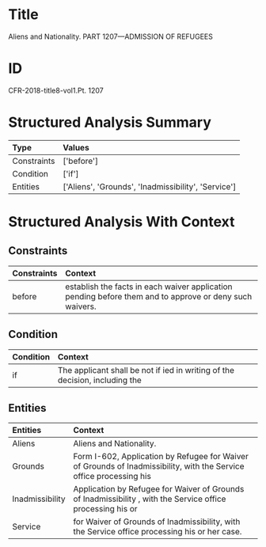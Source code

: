 # Title

 Aliens and Nationality. PART 1207—ADMISSION OF REFUGEES


# ID

 CFR-2018-title8-vol1.Pt. 1207


# Structured Analysis Summary

| Type        | Values                                              |
|:------------|:----------------------------------------------------|
| Constraints | ['before']                                          |
| Condition   | ['if']                                              |
| Entities    | ['Aliens', 'Grounds', 'Inadmissibility', 'Service'] |


# Structured Analysis With Context

 


## Constraints

| Constraints   | Context                                                                                                  |
|:--------------|:---------------------------------------------------------------------------------------------------------|
| before        | establish the facts in each waiver application pending before  them and to approve or deny such waivers. |


## Condition

| Condition   | Context                                                                     |
|:------------|:----------------------------------------------------------------------------|
| if          | The applicant shall be not if ied in writing of the decision, including the |


## Entities

| Entities        | Context                                                                                                             |
|:----------------|:--------------------------------------------------------------------------------------------------------------------|
| Aliens          | Aliens  and Nationality.                                                                                            |
| Grounds         | Form I-602, Application by Refugee for Waiver of Grounds of Inadmissibility, with the Service office processing his |
| Inadmissibility | Application by Refugee for Waiver of Grounds of Inadmissibility , with the Service office processing his or         |
| Service         | for Waiver of Grounds of Inadmissibility, with the Service  office processing his or her case.                      |


